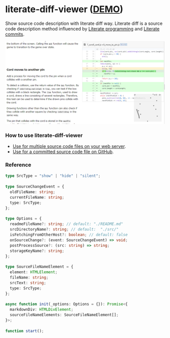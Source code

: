 # literate-diff-viewer ([DEMO](https://abagames.github.io/literate-diff-viewer/pinclimb/))

Show source code description with literate diff way. Literate diff is a source code description method influenced by [Literate programming](https://en.wikipedia.org/wiki/Literate_programming) and [Literate commits](http://www.petecorey.com/blog/2016/07/11/literate-commits/).

<img src="./docs/screenshot.png" alt="screenshot"/>

### How to use literate-diff-viewer

- [Use for multiple source code files on your web server](https://abagames.github.io/literate-diff-viewer/literate-diff-viewer/).
- [Use for a committed source code file on GitHub](https://abagames.github.io/literate-diff-viewer/literate-diff-viewer-for-commits/).

### Reference

```ts
type SrcType = "show" | "hide" | "silent";

type SourceChangeEvent = {
  oldFileName: string;
  currentFileName: string;
  type: SrcType;
};

type Options = {
  readmeFileName?: string; // default: "./README.md"
  srcDirectoryName?: string; // default:  "./src/"
  isFetchingFromOtherHost?: boolean; // default: false
  onSourceChange?: (event: SourceChangeEvent) => void;
  postProcessSource?: (src: string) => string;
  storageKeyName?: string;
};

type SourceFileNameElement = {
  element: HTMLElement;
  fileName: string;
  srcText: string;
  type: SrcType;
};

async function init(_options: Options = {}): Promise<{
  markdownDiv: HTMLDivElement;
  sourceFileNameElements: SourceFileNameElement[];
}>;

function start();
```
